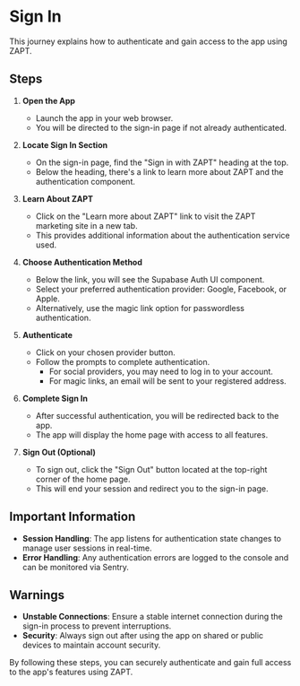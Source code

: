 # Sign In

This journey explains how to authenticate and gain access to the app using ZAPT.

## Steps

1. **Open the App**
   - Launch the app in your web browser.
   - You will be directed to the sign-in page if not already authenticated.

2. **Locate Sign In Section**
   - On the sign-in page, find the "Sign in with ZAPT" heading at the top.
   - Below the heading, there's a link to learn more about ZAPT and the authentication component.

3. **Learn About ZAPT**
   - Click on the "Learn more about ZAPT" link to visit the ZAPT marketing site in a new tab.
   - This provides additional information about the authentication service used.

4. **Choose Authentication Method**
   - Below the link, you will see the Supabase Auth UI component.
   - Select your preferred authentication provider: Google, Facebook, or Apple.
   - Alternatively, use the magic link option for passwordless authentication.

5. **Authenticate**
   - Click on your chosen provider button.
   - Follow the prompts to complete authentication.
     - For social providers, you may need to log in to your account.
     - For magic links, an email will be sent to your registered address.

6. **Complete Sign In**
   - After successful authentication, you will be redirected back to the app.
   - The app will display the home page with access to all features.

7. **Sign Out (Optional)**
   - To sign out, click the "Sign Out" button located at the top-right corner of the home page.
   - This will end your session and redirect you to the sign-in page.

## Important Information
- **Session Handling**: The app listens for authentication state changes to manage user sessions in real-time.
- **Error Handling**: Any authentication errors are logged to the console and can be monitored via Sentry.

## Warnings
- **Unstable Connections**: Ensure a stable internet connection during the sign-in process to prevent interruptions.
- **Security**: Always sign out after using the app on shared or public devices to maintain account security.

By following these steps, you can securely authenticate and gain full access to the app's features using ZAPT.